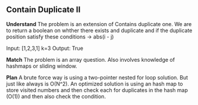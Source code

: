 ## Contain Duplicate II 
**Understand**
The problem is an extension of Contains duplicate one. We are to return a boolean on whther there exists and duplicate and if the duplicate position satisfy these conditions -> abs(i - j)

Input: [1,2,3,1] k=3
Output: True

**Match**
The problem is an array question. Also involves knowledge of hashmaps or sliding window.

**Plan**
A brute force way is using a two-pointer nested for loop solution. But just like always is O(N^2). 
An optimized solution is using an hash map to store visited numbers and then check each for duplicates in the hash map (O(1)) and then also check the condition.